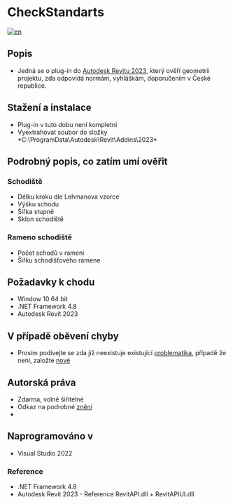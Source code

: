 # CheckStandarts
[![en](https://img.shields.io/badge/lang-en-red.svg)](README-EN.md)
## Popis
- Jedná se o plug-in do [Autodesk Revitu 2023](https://www.autodesk.cz/products/revit/), který ověří geometrii projektu, zda odpovídá normám, vyhláškám, doporučením v České republice.

## Stažení a instalace
- Plug-in v tuto dobu není kompletní
- Vyextrahovat soubor do složky *C:\ProgramData\Autodesk\Revit\Addins\2023\*

## Podrobný popis, co zatím umí ověřit
### Schodiště
- Délku kroku dle Lehmanova vzorce
- Výšku schodu
- Šířka stupně
- Sklon schodiště
  
### Rameno schodiště
- Počet schodů v rameni
- Šířku schodišťového ramene

## Požadavky k chodu
- Window 10 64 bit
- .NET Framework 4.8
- Autodesk Revit 2023

## V případě oběvení chyby
- Prosím podívejte se zda již neexistuje existující [problematika](https://github.com/HynPl/CheckStandarts/issues), případě že není, založte [nové](https://github.com/HynPl/CheckStandarts/issues/new)

## Autorská práva
- Zdarma, volně šiřitelné
- Odkaz na podrobné [znění](https://github.com/HynPl/CheckStandarts/blob/main/LICENSE.md)
-

## Naprogramováno v
- Visual Studio 2022
### Reference
- .NET Framework 4.8
- Autodesk Revit 2023 - Reference RevitAPI.dll + RevitAPIUI.dll

